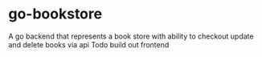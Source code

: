# go-bookstore

A go backend that represents a book store with ability to checkout update and delete books via api 
Todo build out frontend 
